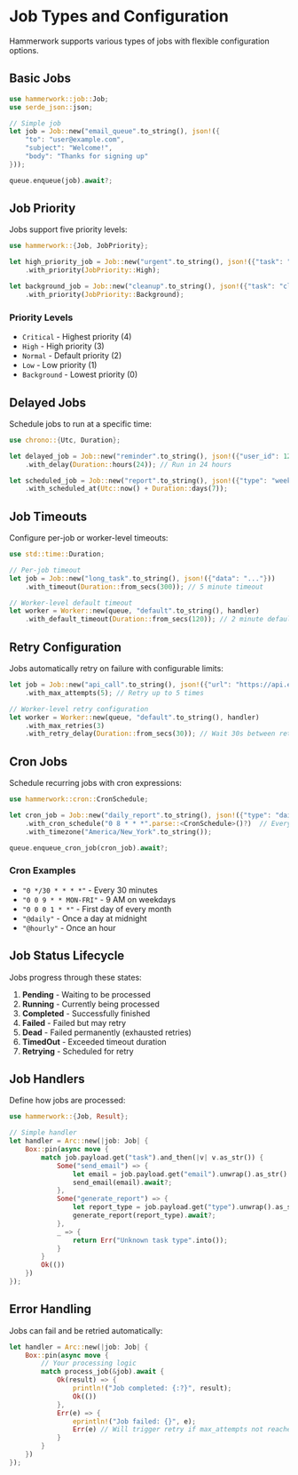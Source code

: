 # Job Types and Configuration

Hammerwork supports various types of jobs with flexible configuration options.

## Basic Jobs

```rust
use hammerwork::job::Job;
use serde_json::json;

// Simple job
let job = Job::new("email_queue".to_string(), json!({
    "to": "user@example.com",
    "subject": "Welcome!",
    "body": "Thanks for signing up"
}));

queue.enqueue(job).await?;
```

## Job Priority

Jobs support five priority levels:

```rust
use hammerwork::{Job, JobPriority};

let high_priority_job = Job::new("urgent".to_string(), json!({"task": "urgent_task"}))
    .with_priority(JobPriority::High);

let background_job = Job::new("cleanup".to_string(), json!({"task": "cleanup"}))
    .with_priority(JobPriority::Background);
```

### Priority Levels
- `Critical` - Highest priority (4)
- `High` - High priority (3)  
- `Normal` - Default priority (2)
- `Low` - Low priority (1)
- `Background` - Lowest priority (0)

## Delayed Jobs

Schedule jobs to run at a specific time:

```rust
use chrono::{Utc, Duration};

let delayed_job = Job::new("reminder".to_string(), json!({"user_id": 123}))
    .with_delay(Duration::hours(24)); // Run in 24 hours

let scheduled_job = Job::new("report".to_string(), json!({"type": "weekly"}))
    .with_scheduled_at(Utc::now() + Duration::days(7));
```

## Job Timeouts

Configure per-job or worker-level timeouts:

```rust
use std::time::Duration;

// Per-job timeout
let job = Job::new("long_task".to_string(), json!({"data": "..."}))
    .with_timeout(Duration::from_secs(300)); // 5 minute timeout

// Worker-level default timeout
let worker = Worker::new(queue, "default".to_string(), handler)
    .with_default_timeout(Duration::from_secs(120)); // 2 minute default
```

## Retry Configuration

Jobs automatically retry on failure with configurable limits:

```rust
let job = Job::new("api_call".to_string(), json!({"url": "https://api.example.com"}))
    .with_max_attempts(5); // Retry up to 5 times

// Worker-level retry configuration
let worker = Worker::new(queue, "default".to_string(), handler)
    .with_max_retries(3)
    .with_retry_delay(Duration::from_secs(30)); // Wait 30s between retries
```

## Cron Jobs

Schedule recurring jobs with cron expressions:

```rust
use hammerwork::cron::CronSchedule;

let cron_job = Job::new("daily_report".to_string(), json!({"type": "daily"}))
    .with_cron_schedule("0 8 * * *".parse::<CronSchedule>()?)  // Every day at 8 AM
    .with_timezone("America/New_York".to_string());

queue.enqueue_cron_job(cron_job).await?;
```

### Cron Examples
- `"0 */30 * * * *"` - Every 30 minutes
- `"0 0 9 * * MON-FRI"` - 9 AM on weekdays
- `"0 0 0 1 * *"` - First day of every month
- `"@daily"` - Once a day at midnight
- `"@hourly"` - Once an hour

## Job Status Lifecycle

Jobs progress through these states:

1. **Pending** - Waiting to be processed
2. **Running** - Currently being processed
3. **Completed** - Successfully finished
4. **Failed** - Failed but may retry
5. **Dead** - Failed permanently (exhausted retries)
6. **TimedOut** - Exceeded timeout duration
7. **Retrying** - Scheduled for retry

## Job Handlers

Define how jobs are processed:

```rust
use hammerwork::{Job, Result};

// Simple handler
let handler = Arc::new(|job: Job| {
    Box::pin(async move {
        match job.payload.get("task").and_then(|v| v.as_str()) {
            Some("send_email") => {
                let email = job.payload.get("email").unwrap().as_str().unwrap();
                send_email(email).await?;
            },
            Some("generate_report") => {
                let report_type = job.payload.get("type").unwrap().as_str().unwrap();
                generate_report(report_type).await?;
            },
            _ => {
                return Err("Unknown task type".into());
            }
        }
        Ok(())
    })
});
```

## Error Handling

Jobs can fail and be retried automatically:

```rust
let handler = Arc::new(|job: Job| {
    Box::pin(async move {
        // Your processing logic
        match process_job(&job).await {
            Ok(result) => {
                println!("Job completed: {:?}", result);
                Ok(())
            },
            Err(e) => {
                eprintln!("Job failed: {}", e);
                Err(e) // Will trigger retry if max_attempts not reached
            }
        }
    })
});
```